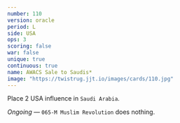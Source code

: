 ```yaml
---
number: 110
version: oracle
period: L
side: USA
ops: 3
scoring: false
war: false
unique: true
continuous: true
name: AWACS Sale to Saudis*
image: "https://twistrug.jjt.io/images/cards/110.jpg"
---
```

Place 2 USA influence in `Saudi Arabia`.

*Ongoing* — `065-M Muslim Revolution` does nothing.
